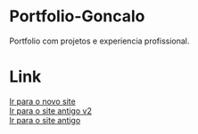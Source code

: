 # Portfolio-Goncalo
Portfolio com projetos e experiencia profissional.
# Link
[Ir para o novo site](https://goncalogarrido2.github.io/GoncaloGarrido/) <br>
[Ir para o site antigo v2](http://127.0.0.1:5500/old/oldv2/index.html) <br>
[Ir para o site antigo](https://goncalogarrido2.github.io/GoncaloGarrido/old/)
